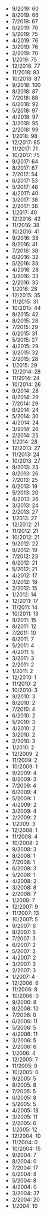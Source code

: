 *  9/2019: 60
*  8/2019: 66
*  7/2019: 67
*  6/2019: 70
*  5/2019: 75
*  4/2019: 76
*  3/2019: 76
*  2/2019: 70
*  1/2019: 75
*  12/2018: 77
*  11/2018: 83
*  10/2018: 87
*  9/2018: 100
*  8/2018: 87
*  7/2018: 88
*  6/2018: 92
*  5/2018: 97
*  4/2018: 97
*  3/2018: 95
*  2/2018: 99
*  1/2018: 98
*  12/2017: 85
*  11/2017: 71
*  10/2017: 75
*  9/2017: 64
*  8/2017: 67
*  7/2017: 54
*  6/2017: 53
*  5/2017: 48
*  4/2017: 40
*  3/2017: 38
*  2/2017: 38
*  1/2017: 40
*  12/2016: 42
*  11/2016: 38
*  10/2016: 41
*  9/2016: 38
*  8/2016: 41
*  7/2016: 38
*  6/2016: 32
*  5/2016: 33
*  4/2016: 28
*  3/2016: 33
*  2/2016: 35
*  1/2016: 28
*  12/2015: 35
*  11/2015: 31
*  10/2015: 44
*  9/2015: 42
*  8/2015: 28
*  7/2015: 29
*  6/2015: 31
*  5/2015: 27
*  4/2015: 29
*  3/2015: 32
*  2/2015: 28
*  1/2015: 29
*  12/2014: 28
*  11/2014: 24
*  10/2014: 26
*  9/2014: 28
*  8/2014: 29
*  7/2014: 29
*  6/2014: 24
*  5/2014: 30
*  4/2014: 24
*  3/2014: 26
*  2/2014: 25
*  1/2014: 28
*  12/2013: 27
*  11/2013: 24
*  10/2013: 27
*  9/2013: 23
*  8/2013: 26
*  7/2013: 25
*  6/2013: 19
*  5/2013: 20
*  4/2013: 26
*  3/2013: 24
*  2/2013: 27
*  1/2013: 27
*  12/2012: 21
*  11/2012: 21
*  10/2012: 21
*  9/2012: 22
*  8/2012: 19
*  7/2012: 23
*  6/2012: 21
*  5/2012: 21
*  4/2012: 17
*  3/2012: 18
*  2/2012: 15
*  1/2012: 14
*  12/2011: 17
*  11/2011: 14
*  10/2011: 13
*  9/2011: 15
*  8/2011: 12
*  7/2011: 10
*  6/2011: 7
*  5/2011: 4
*  4/2011: 5
*  3/2011: 3
*  2/2011: 2
*  1/2011: 2
*  12/2010: 1
*  11/2010: 2
*  10/2010: 3
*  9/2010: 3
*  8/2010: 2
*  7/2010: 4
*  6/2010: 2
*  5/2010: 3
*  4/2010: 2
*  3/2010: 2
*  2/2010: 3
*  1/2010: 2
*  12/2009: 2
*  11/2009: 2
*  10/2009: 1
*  9/2009: 4
*  8/2009: 3
*  7/2009: 4
*  6/2009: 4
*  5/2009: 1
*  4/2009: 2
*  3/2009: 4
*  2/2009: 2
*  1/2009: 3
*  12/2008: 1
*  11/2008: 4
*  10/2008: 2
*  9/2008: 3
*  8/2008: 1
*  7/2008: 1
*  6/2008: 3
*  5/2008: 1
*  4/2008: 2
*  3/2008: 8
*  2/2008: 7
*  1/2008: 7
*  12/2007: 9
*  11/2007: 13
*  10/2007: 5
*  9/2007: 6
*  8/2007: 5
*  7/2007: 3
*  6/2007: 2
*  5/2007: 2
*  4/2007: 2
*  3/2007: 3
*  2/2007: 3
*  1/2007: 4
*  12/2006: 6
*  11/2006: 8
*  10/2006: 0
*  9/2006: 8
*  8/2006: 10
*  7/2006: 0
*  6/2006: 11
*  5/2006: 5
*  4/2006: 11
*  3/2006: 5
*  2/2006: 6
*  1/2006: 4
*  12/2005: 7
*  11/2005: 9
*  10/2005: 0
*  9/2005: 5
*  8/2005: 8
*  7/2005: 5
*  6/2005: 8
*  5/2005: 5
*  4/2005: 18
*  3/2005: 11
*  2/2005: 6
*  1/2005: 12
*  12/2004: 10
*  11/2004: 0
*  10/2004: 15
*  9/2004: 7
*  8/2004: 0
*  7/2004: 17
*  6/2004: 8
*  5/2004: 8
*  4/2004: 0
*  3/2004: 37
*  2/2004: 20
*  1/2004: 10